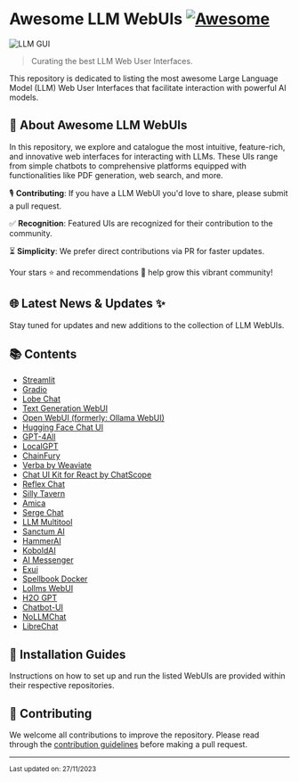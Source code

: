 # Awesome LLM WebUIs [![Awesome](https://awesome.re/badge.svg)](https://awesome.re)

![LLM GUI](<Assets/Awesome GUI LLM.png>)

> Curating the best LLM Web User Interfaces.


This repository is dedicated to listing the most awesome Large Language Model (LLM) Web User Interfaces that facilitate interaction with powerful AI models.

## 🚀 About Awesome LLM WebUIs

In this repository, we explore and catalogue the most intuitive, feature-rich, and innovative web interfaces for interacting with LLMs. These UIs range from simple chatbots to comprehensive platforms equipped with functionalities like PDF generation, web search, and more.

🎙️ **Contributing**: If you have a LLM WebUI you'd love to share, please submit a pull request.

✅ **Recognition**: Featured UIs are recognized for their contribution to the community.

⏳ **Simplicity**: We prefer direct contributions via PR for faster updates.

Your stars ⭐ and recommendations 🫶 help grow this vibrant community!

## 🌐 Latest News & Updates ✨

Stay tuned for updates and new additions to the collection of LLM WebUIs.

## 📚 Contents

- [Streamlit](https://github.com/streamlit/streamlit)
- [Gradio](https://github.com/gradio-app/gradio)
- [Lobe Chat](https://github.com/lobehub/lobe-chat)
- [Text Generation WebUI](https://github.com/oobabooga/text-generation-webui)
- [Open WebUI (formerly: Ollama WebUI)](https://github.com/open-webui/open-webui)
- [Hugging Face Chat UI](https://github.com/huggingface/chat-ui)
- [GPT-4All](https://github.com/nomic-ai/gpt4all)
- [LocalGPT](https://github.com/PromtEngineer/localGPT)
- [ChainFury](https://github.com/NimbleBoxAI/ChainFury)
- [Verba by Weaviate](https://github.com/weaviate/verba)
- [Chat UI Kit for React by ChatScope](https://github.com/chatscope/chat-ui-kit-react) 
- [Reflex Chat](https://github.com/reflex-dev/reflex-chat)
- [Silly Tavern](https://github.com/SillyTavern/SillyTavern)
- [Amica](https://github.com/semperai/amica)
- [Serge Chat](https://github.com/serge-chat/serge)
- [LLM Multitool](https://github.com/sedwards2009/llm-multitool)
- [Sanctum AI](https://sanctum.ai/)
- [HammerAI](https://www.hammerai.com/desktop)
- [KoboldAI](https://github.com/LostRuins/koboldcpp)
- [AI Messenger](https://github.com/shinomakoi/AI-Messenger)
- [Exui](https://github.com/turboderp/exui)
- [Spellbook Docker](https://github.com/noco-ai/spellbook-docker)
- [Lollms WebUI](https://github.com/ParisNeo/lollms-webui/)
- [H2O GPT](https://github.com/h2oai/h2ogpt)
- [Chatbot-UI](https://github.com/ChristophHandschuh/chatbot-ui)
- [NoLLMChat](https://github.com/zrg-team/NoLLMChat)
- [LibreChat](https://github.com/danny-avila/LibreChat)


## 📎 Installation Guides

Instructions on how to set up and run the listed WebUIs are provided within their respective repositories.

## 🤝 Contributing

We welcome all contributions to improve the repository. Please read through the [contribution guidelines](CONTRIBUTING.md) before making a pull request.

---

<small>Last updated on: 27/11/2023</small>
